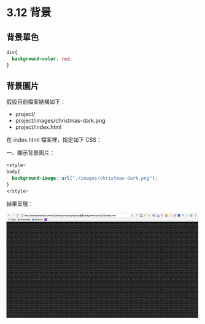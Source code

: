 # 3.12 背景

## 背景單色

```css
div{
  background-color: red;
}
```

## 背景圖片

假設目前檔案結構如下：

* project/
* project/images/christmas-dark.png
* project/index.html

在 index.html 檔案裡，指定如下 CSS：

一、顯示背景圖片：

```css
<style>
body{
  background-image: url("./images/christmas-dark.png");
}
</style>
```

結果呈現：

![](/assets/bg_image.png)

